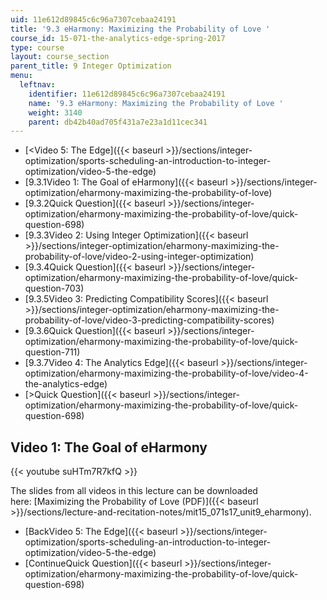 ```yaml
---
uid: 11e612d89845c6c96a7307cebaa24191
title: '9.3 eHarmony: Maximizing the Probability of Love '
course_id: 15-071-the-analytics-edge-spring-2017
type: course
layout: course_section
parent_title: 9 Integer Optimization
menu:
  leftnav:
    identifier: 11e612d89845c6c96a7307cebaa24191
    name: '9.3 eHarmony: Maximizing the Probability of Love '
    weight: 3140
    parent: db42b40ad705f431a7e23a1d11cec341
---
```


*   [<Video 5: The Edge]({{< baseurl >}}/sections/integer-optimization/sports-scheduling-an-introduction-to-integer-optimization/video-5-the-edge)
*   [9.3.1Video 1: The Goal of eHarmony]({{< baseurl >}}/sections/integer-optimization/eharmony-maximizing-the-probability-of-love)
*   [9.3.2Quick Question]({{< baseurl >}}/sections/integer-optimization/eharmony-maximizing-the-probability-of-love/quick-question-698)
*   [9.3.3Video 2: Using Integer Optimization]({{< baseurl >}}/sections/integer-optimization/eharmony-maximizing-the-probability-of-love/video-2-using-integer-optimization)
*   [9.3.4Quick Question]({{< baseurl >}}/sections/integer-optimization/eharmony-maximizing-the-probability-of-love/quick-question-703)
*   [9.3.5Video 3: Predicting Compatibility Scores]({{< baseurl >}}/sections/integer-optimization/eharmony-maximizing-the-probability-of-love/video-3-predicting-compatibility-scores)
*   [9.3.6Quick Question]({{< baseurl >}}/sections/integer-optimization/eharmony-maximizing-the-probability-of-love/quick-question-711)
*   [9.3.7Video 4: The Analytics Edge]({{< baseurl >}}/sections/integer-optimization/eharmony-maximizing-the-probability-of-love/video-4-the-analytics-edge)
*   [\>Quick Question]({{< baseurl >}}/sections/integer-optimization/eharmony-maximizing-the-probability-of-love/quick-question-698)

Video 1: The Goal of eHarmony
-----------------------------

{{< youtube suHTm7R7kfQ >}}

The slides from all videos in this lecture can be downloaded here: [Maximizing the Probability of Love (PDF)]({{< baseurl >}}/sections/lecture-and-recitation-notes/mit15_071s17_unit9_eharmony).

*   [BackVideo 5: The Edge]({{< baseurl >}}/sections/integer-optimization/sports-scheduling-an-introduction-to-integer-optimization/video-5-the-edge)
*   [ContinueQuick Question]({{< baseurl >}}/sections/integer-optimization/eharmony-maximizing-the-probability-of-love/quick-question-698)